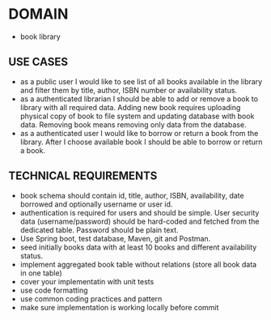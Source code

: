 # DOMAIN
- book library

## USE CASES
- as a public user I would like to see list of all books available in the library and filter them by title, author, ISBN number or availability status. 
- as a authenticated librarian I should be able to add or remove a book to library with all required data. Adding new book requires uploading physical copy of book to file system and updating database with book data. Removing book means removing only data from the database.
- as a authenticated user I would like to borrow or return a book from the library. After I choose available book I should be able to borrow or return a book.


## TECHNICAL REQUIREMENTS
- book schema should contain id, title, author, ISBN, availability, date borrowed and optionally username or user id.
- authentication is required for users and should be simple. User security data (username/password) should be hard-coded and fetched from the dedicated table. Password should be plain text.
- Use Spring boot, test database, Maven, git and Postman.
- seed initially books data with at least 10 books and different availability status.
- implement aggregated book table without relations (store all book data in one table)
- cover your implementatin with unit tests
- use code formatting
- use common coding practices and pattern 
- make sure implementation is working locally before commit

